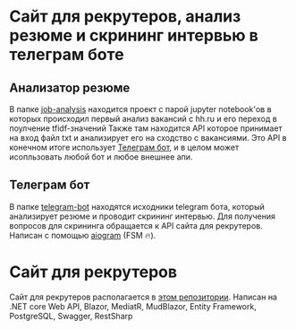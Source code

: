 # Сайт для рекрутеров, анализ резюме и скрининг интервью в телеграм боте
## Анализатор резюме
В папке [job-analysis](job-analysis) находится проект с парой jupyter notebook'ов в которых происходил первый анализ вакансий с hh.ru и его переход в поулчение tfidf-значений
Также там находится API которое принимает на вход файл txt и анализирует его на сходство с вакансиями. Это API в конечном итоге использует [Телеграм бот](telegram-bot), и в целом может исопльзовать любой бот и любое внешнее апи.

## Телеграм бот

В папке [telegram-bot](telegram-bot) находятся исходники telegram бота, который анализирует резюме и проводит скрининг интервью.
Для получения вопросов для скрининга обращается к API сайта для рекрутеров. Написан с помощью [aiogram](https://github.com/aiogram/aiogram) (FSM :fire:).

# Сайт для рекрутеров
Сайт для рекрутеров располагается в [этом репозитории](https://github.com/awakentrue/EmployeeRecruiting/tree/master).
Написан на .NET core Web API, Blazor, MediatR, MudBlazor, Entity Framework, PostgreSQL, Swagger, RestSharp
